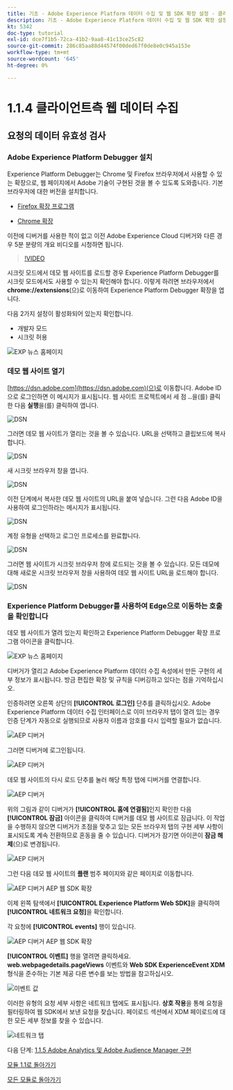 ```yaml
---
title: 기초 - Adobe Experience Platform 데이터 수집 및 웹 SDK 확장 설정 - 클라이언트측 웹 데이터 수집
description: 기초 - Adobe Experience Platform 데이터 수집 및 웹 SDK 확장 설정 - 클라이언트측 웹 데이터 수집
kt: 5342
doc-type: tutorial
exl-id: dce7f1b5-72ca-41b2-9aa8-41c13ce25c82
source-git-commit: 286c85aa88d44574f00ded67f0de8e0c945a153e
workflow-type: tm+mt
source-wordcount: '645'
ht-degree: 0%

---
```


# 1.1.4 클라이언트측 웹 데이터 수집

## 요청의 데이터 유효성 검사

### Adobe Experience Platform Debugger 설치

Experience Platform Debugger는 Chrome 및 Firefox 브라우저에서 사용할 수 있는 확장으로, 웹 페이지에서 Adobe 기술이 구현된 것을 볼 수 있도록 도와줍니다. 기본 브라우저에 대한 버전을 설치합니다.

- [Firefox 확장 프로그램](https://addons.mozilla.org/ko-KR/firefox/addon/adobe-experience-platform-dbg/)

- [Chrome 확장](https://chrome.google.com/webstore/detail/adobe-experience-platform/bfnnokhpnncpkdmbokanobigaccjkpob)

이전에 디버거를 사용한 적이 없고 이전 Adobe Experience Cloud 디버거와 다른 경우 5분 분량의 개요 비디오를 시청하면 됩니다.

>[!VIDEO](https://video.tv.adobe.com/v/32156?quality=12&learn=on&enablevpops)

시크릿 모드에서 데모 웹 사이트를 로드할 경우 Experience Platform Debugger를 시크릿 모드에서도 사용할 수 있는지 확인해야 합니다. 이렇게 하려면 브라우저에서 **chrome://extensions**(으)로 이동하여 Experience Platform Debugger 확장을 엽니다.

다음 2가지 설정이 활성화되어 있는지 확인합니다.

- 개발자 모드
- 시크릿 허용

![EXP 뉴스 홈페이지](./images/ext1.png)

### 데모 웹 사이트 열기

[https://dsn.adobe.com](https://dsn.adobe.com)(으)로 이동합니다. Adobe ID으로 로그인하면 이 메시지가 표시됩니다. 웹 사이트 프로젝트에서 세 점 **..**&#x200B;을(를) 클릭한 다음 **실행**&#x200B;을(를) 클릭하여 엽니다.

![DSN](./images/web8.png)

그러면 데모 웹 사이트가 열리는 것을 볼 수 있습니다. URL을 선택하고 클립보드에 복사합니다.

![DSN](./../../gettingstarted/gettingstarted/images/web3.png)

새 시크릿 브라우저 창을 엽니다.

![DSN](./../../gettingstarted/gettingstarted/images/web4.png)

이전 단계에서 복사한 데모 웹 사이트의 URL을 붙여 넣습니다. 그런 다음 Adobe ID을 사용하여 로그인하라는 메시지가 표시됩니다.

![DSN](./../../gettingstarted/gettingstarted/images/web5.png)

계정 유형을 선택하고 로그인 프로세스를 완료합니다.

![DSN](./../../gettingstarted/gettingstarted/images/web6.png)

그러면 웹 사이트가 시크릿 브라우저 창에 로드되는 것을 볼 수 있습니다. 모든 데모에 대해 새로운 시크릿 브라우저 창을 사용하여 데모 웹 사이트 URL을 로드해야 합니다.

![DSN](./../../gettingstarted/gettingstarted/images/web7.png)

### Experience Platform Debugger를 사용하여 Edge으로 이동하는 호출을 확인합니다

데모 웹 사이트가 열려 있는지 확인하고 Experience Platform Debugger 확장 프로그램 아이콘을 클릭합니다.

![EXP 뉴스 홈페이지](./images/ext2.png)

디버거가 열리고 Adobe Experience Platform 데이터 수집 속성에서 만든 구현의 세부 정보가 표시됩니다. 방금 편집한 확장 및 규칙을 디버깅하고 있다는 점을 기억하십시오.

인증하려면 오른쪽 상단의 **[!UICONTROL 로그인]** 단추를 클릭하십시오. Adobe Experience Platform 데이터 수집 인터페이스로 이미 브라우저 탭이 열려 있는 경우 인증 단계가 자동으로 실행되므로 사용자 이름과 암호를 다시 입력할 필요가 없습니다.

![AEP 디버거](./images/validate2.png)

그러면 디버거에 로그인됩니다.

![AEP 디버거](./images/validate2ab.png)

데모 웹 사이트의 다시 로드 단추를 눌러 해당 특정 탭에 디버거를 연결합니다.

![AEP 디버거](./images/validate2a.png)

위의 그림과 같이 디버거가 **[!UICONTROL 홈에 연결됨]**&#x200B;인지 확인한 다음 **[!UICONTROL 잠금]** 아이콘을 클릭하여 디버거를 데모 웹 사이트로 잠급니다. 이 작업을 수행하지 않으면 디버거가 초점을 맞추고 있는 모든 브라우저 탭의 구현 세부 사항이 표시되도록 계속 전환하므로 혼동을 줄 수 있습니다. 디버거가 잠기면 아이콘이 **잠금 해제**(으)로 변경됩니다.

![AEP 디버거](./images/validate3.png)

그런 다음 데모 웹 사이트의 **플랜** 범주 페이지와 같은 페이지로 이동합니다.

![AEP 디버거 AEP 웹 SDK 확장](./images/validate4.png)

이제 왼쪽 탐색에서 **[!UICONTROL Experience Platform Web SDK]**&#x200B;을 클릭하여 **[!UICONTROL 네트워크 요청]**&#x200B;을 확인합니다.

각 요청에 **[!UICONTROL events]** 행이 있습니다.

![AEP 디버거 AEP 웹 SDK 확장](./images/validate5.png)

**[!UICONTROL 이벤트]** 행을 열려면 클릭하세요. **web.webpagedetails.pageViews** 이벤트와 **Web SDK ExperienceEvent XDM** 형식을 준수하는 기본 제공 다른 변수를 보는 방법을 참고하십시오.

![이벤트 값](./images/validate8.png)

이러한 유형의 요청 세부 사항은 네트워크 탭에도 표시됩니다. **상호 작용**&#x200B;을 통해 요청을 필터링하여 웹 SDK에서 보낸 요청을 찾습니다. 페이로드 섹션에서 XDM 페이로드에 대한 모든 세부 정보를 찾을 수 있습니다.

![네트워크 탭](./images/validate9.png)

다음 단계: [1.1.5 Adobe Analytics 및 Adobe Audience Manager 구현](./ex5.md)

[모듈 1.1로 돌아가기](./data-ingestion-launch-web-sdk.md)

[모든 모듈로 돌아가기](./../../../overview.md)
